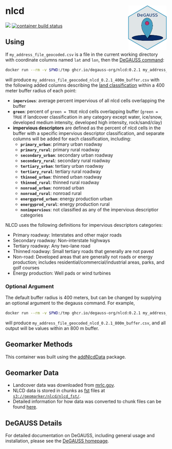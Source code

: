 # nlcd <a href='https://degauss.org'><img src='https://github.com/degauss-org/degauss_hex_logo/raw/main/PNG/degauss_hex.png' align='right' height='138.5' /></a>

[![](https://img.shields.io/github/v/release/degauss-org/nlcd?color=469FC2&label=version&sort=semver)](https://github.com/degauss-org/nlcd/releases)
[![container build status](https://github.com/degauss-org/nlcd/workflows/build-deploy-release/badge.svg)](https://github.com/degauss-org/nlcd/actions/workflows/build-deploy-release.yaml)

## Using

If `my_address_file_geocoded.csv` is a file in the current working directory with coordinate columns named `lat` and `lon`, then the [DeGAUSS command](https://degauss.org/using_degauss.html#DeGAUSS_Commands):

```sh
docker run --rm -v $PWD:/tmp ghcr.io/degauss-org/nlcd:0.2.1 my_address_file_geocoded.csv
```

will produce `my_address_file_geocoded_nlcd_0.2.1_400m_buffer.csv` with the following added columns describing the [land classification](https://www.mrlc.gov/data/legends/national-land-cover-database-class-legend-and-description) within a 400 meter buffer radius of each point:

- **`impervious`**: average percent impervious of all nlcd cells overlapping the buffer
- **`green`**: percent of `green = TRUE` nlcd cells overlapping buffer (`green = TRUE` if landcover classification in any category except water, ice/snow, developed medium intensity, developed high intensity, rock/sand/clay)
- **impervious descriptors** are defined as the percent of nlcd cells in the buffer with a specific impervious descriptor classification, and separate columns will be added for each classification, including:
  - **`primary_urban`**: primary urban roadway
  - **`primary_rural`**: primary rural roadway
  - **`secondary_urban`**: secondary urban roadway
  - **`secondary_rural`**: secondary rural roadway
  - **`tertiary_urban`**: tertiary urban roadway
  - **`tertiary_rural`**: tertiary rural roadway
  - **`thinned_urban`**: thinned urban roadway
  - **`thinned_rural`**: thinned rural roadway
  - **`nonroad_urban`**: nonroad urban
  - **`nonroad_rural`**: nonroad rural
  - **`energyprod_urban`**: energy production urban
  - **`energyprod_rural`**: energy production rural
  - **`nonimpervious`**: not classified as any of the impervious descriptior categories

NLCD uses the following definitions for impervious descriptors categories:

- Primary roadway: Interstates and other major roads
- Secondary roadway: Non-interstate highways
- Tertiary roadway: Any two-lane road
- Thinned roadway: Small tertiary roads that generally are not paved
- Non-road: Developed areas that are generally not roads or energy production; includes residential/commercial/industrial areas, parks, and golf courses
- Energy production: Well pads or wind turbines

### Optional Argument

The default buffer radius is 400 meters, but can be changed by supplying an optional argument to the degauss command. For example,

```sh
docker run --rm -v $PWD:/tmp ghcr.io/degauss-org/nlcd:0.2.1 my_address_file_geocoded.csv 800
```

will produce `my_address_file_geocoded_nlcd_0.2.1_800m_buffer.csv`, and all output will be values within an 800 m buffer. 

## Geomarker Methods

This container was built using the [addNlcdData](https://geomarker.io/addNlcdData) package.

## Geomarker Data

- Landcover data was downloaded from [mrlc.gov](mrlc.gov).
- NLCD data is stored in chunks as [fst](https://github.com/fstpackage/fst) files at [`s3://geomarker/nlcd/nlcd_fst/`](https://geomarker.s3.us-east-2.amazonaws.com/nlcd/nlcd_fst).
- Detailed information for how data was converted to chunk files can be found [here](https://github.com/geomarker-io/nlcd_raster_to_fst).

## DeGAUSS Details

For detailed documentation on DeGAUSS, including general usage and installation, please see the [DeGAUSS homepage](https://degauss.org).
